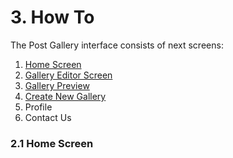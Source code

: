 # 3. How To

The Post Gallery interface consists of next screens:

1. [Home Screen](/21-home-screen.md)
2. [Gallery Editor Screen](/22-gallery-editor-screen.md)
3. [Gallery Preview](/23-gallery-preview.md)
4. [Create New Gallery](/25-create-new-gallery.md)
5. Profile
6. Contact Us

### 2.1 Home Screen



